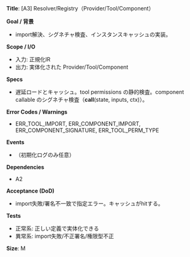**Title**: [A3] Resolver/Registry（Provider/Tool/Component）

**Goal / 背景**
- import解決、シグネチャ検査、インスタンスキャッシュの実装。

**Scope / I/O**
- 入力: 正規化IR
- 出力: 実体化された Provider/Tool/Component

**Specs**
- 遅延ロードとキャッシュ。tool permissions の静的検査。component callable のシグネチャ検査（__call__(state, inputs, ctx)）。

**Error Codes / Warnings**
- ERR_TOOL_IMPORT, ERR_COMPONENT_IMPORT, ERR_COMPONENT_SIGNATURE, ERR_TOOL_PERM_TYPE

**Events**
- （初期化ログのみ任意）

**Dependencies**
- A2

**Acceptance (DoD)**
- import失敗/署名不一致で指定エラー。キャッシュがhitする。

**Tests**
- 正常系: 正しい定義で実体化できる
- 異常系: import失敗/不正署名/権限型不正

**Size**: M
